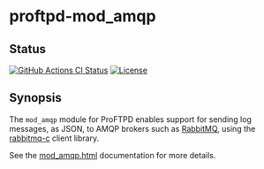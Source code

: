 proftpd-mod_amqp
================

Status
------
[![GitHub Actions CI Status](https://github.com/Castaglia/proftpd-mod_amqp/actions/workflows/ci.yml/badge.svg?branch=master)](https://github.com/Castaglia/proftpd-mod_amqp/actions/workflows/ci.yml)
[![License](https://img.shields.io/badge/license-GPL-brightgreen.svg)](https://img.shields.io/badge/license-GPL-brightgreen.svg)


Synopsis
--------

The `mod_amqp` module for ProFTPD enables support for sending log messages,
as JSON, to AMQP brokers such as [RabbitMQ](http://www.rabbitmq.com), using the
[rabbitmq-c](https://github.com/alanxz/rabbitmq-c) client library.

See the [mod_amqp.html](https://htmlpreview.github.io/?https://github.com/Castaglia/proftpd-mod_amqp/blob/master/mod_amqp.html) documentation for more details.
